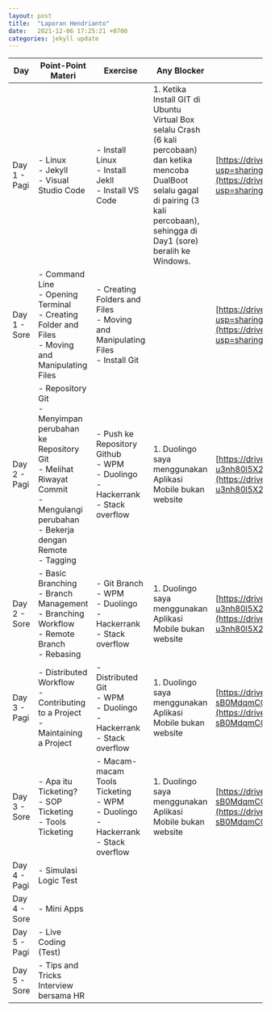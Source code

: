 ```yaml
---
layout: post
title:  "Laporan Hendrianto"
date:   2021-12-06 17:25:21 +0700
categories: jekyll update
---
```

| Day          | Point-Point Materi                                                                                                                                              | Exercise                                                                                      | Any Blocker                                                                                                                                                                                      | Pengumpulan Tugas                                                                                                                                                            |
| ------------ | --------------------------------------------------------------------------------------------------------------------------------------------------------------- | --------------------------------------------------------------------------------------------- | ------------------------------------------------------------------------------------------------------------------------------------------------------------------------------------------------ | ---------------------------------------------------------------------------------------------------------------------------------------------------------------------------- |
| Day 1 - Pagi | \- Linux<br>\- Jekyll<br>\- Visual Studio Code                                                                                                                  | \- Install Linux<br>\- Install Jekll<br>\- Install VS Code                                    | 1\. Ketika Install GIT di Ubuntu Virtual Box selalu Crash (6 kali percobaan) dan ketika mencoba DualBoot selalu gagal di pairing (3 kali percobaan), sehingga di Day1 (sore) beralih ke Windows. | [https://drive.google.com/drive/folders/1IvoNu5aTRw0ozIzoDrKt0re9HJcpfUo-?usp=sharing](https://drive.google.com/drive/folders/1IvoNu5aTRw0ozIzoDrKt0re9HJcpfUo-?usp=sharing) |
| Day 1 - Sore | \- Command Line<br>\- Opening Terminal<br>\- Creating Folder and Files<br>\- Moving and Manipulating Files                                                      | \- Creating Folders and Files<br>\- Moving and Manipulating Files<br>\- Install Git<br>       |                                                                                                                                                                                                  | [https://drive.google.com/drive/folders/1IvoNu5aTRw0ozIzoDrKt0re9HJcpfUo-?usp=sharing](https://drive.google.com/drive/folders/1IvoNu5aTRw0ozIzoDrKt0re9HJcpfUo-?usp=sharing) |
| Day 2 - Pagi | \- Repository Git<br>\- Menyimpan perubahan ke Repository Git<br>\- Melihat Riwayat Commit<br>\- Mengulangi perubahan<br>\- Bekerja dengan Remote<br>\- Tagging | \- Push ke Repository Github<br>\- WPM<br>\- Duolingo<br>\- Hackerrank<br>\- Stack overflow   | 1\. Duolingo saya menggunakan Aplikasi Mobile bukan website                                                                                                                                      | [https://drive.google.com/drive/folders/1JUovGk-u3nh80l5X2KbkxaFDBlqPd5Ll?usp=sharing](https://drive.google.com/drive/folders/1JUovGk-u3nh80l5X2KbkxaFDBlqPd5Ll?usp=sharing) |
| Day 2 - Sore | \- Basic Branching<br>\- Branch Management<br>\- Branching Workflow<br>\- Remote Branch<br>\- Rebasing                                                          | \- Git Branch<br>\- WPM<br>\- Duolingo<br>\- Hackerrank<br>\- Stack overflow                  | 1\. Duolingo saya menggunakan Aplikasi Mobile bukan website                                                                                                                                      | [https://drive.google.com/drive/folders/1JUovGk-u3nh80l5X2KbkxaFDBlqPd5Ll?usp=sharing](https://drive.google.com/drive/folders/1JUovGk-u3nh80l5X2KbkxaFDBlqPd5Ll?usp=sharing) |
| Day 3 - Pagi | \- Distributed Workflow<br>\- Contributing to a Project<br>\- Maintaining a Project                                                                             | \- Distributed Git<br>\- WPM<br>\- Duolingo<br>\- Hackerrank<br>\- Stack overflow             | 1\. Duolingo saya menggunakan Aplikasi Mobile bukan website                                                                                                                                      | [https://drive.google.com/drive/folders/1HxjKiVIqEyTogBRzt7h6o-sB0MdqmCCT?usp=sharing](https://drive.google.com/drive/folders/1HxjKiVIqEyTogBRzt7h6o-sB0MdqmCCT?usp=sharing) |
| Day 3 - Sore | \- Apa itu Ticketing?<br>\- SOP Ticketing<br>\- Tools Ticketing                                                                                                 | \- Macam-macam Tools Ticketing<br>\- WPM<br>\- Duolingo<br>\- Hackerrank<br>\- Stack overflow | 1\. Duolingo saya menggunakan Aplikasi Mobile bukan website                                                                                                                                      | [https://drive.google.com/drive/folders/1HxjKiVIqEyTogBRzt7h6o-sB0MdqmCCT?usp=sharing](https://drive.google.com/drive/folders/1HxjKiVIqEyTogBRzt7h6o-sB0MdqmCCT?usp=sharing) |
| Day 4 - Pagi | \- Simulasi Logic Test                                                                                                                                          |                                                                                               |                                                                                                                                                                                                  |                                                                                                                                                                              |
| Day 4 - Sore | \- Mini Apps                                                                                                                                                    |                                                                                               |                                                                                                                                                                                                  |                                                                                                                                                                              |
| Day 5 - Pagi | \- Live Coding (Test)                                                                                                                                           |                                                                                               |                                                                                                                                                                                                  |                                                                                                                                                                              |
| Day 5 - Sore | \- Tips and Tricks Interview bersama HR                                                                                                                         |                                                                                               |                                                                                                                                                                                                  |